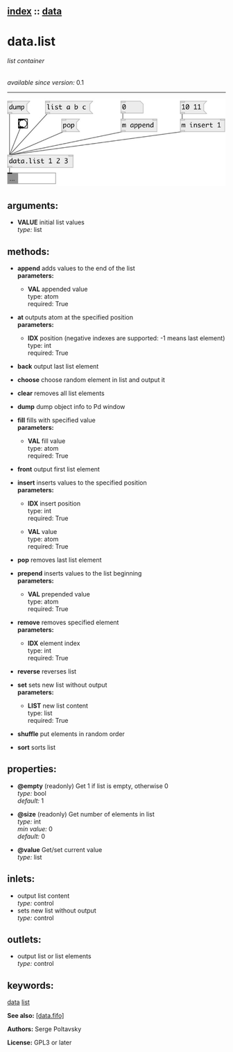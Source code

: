 [index](index.html) :: [data](category_data.html)
---

# data.list

###### list container

*available since version:* 0.1

---




[![example](../examples/img/data.list.jpg)](../examples/pd/data.list.pd)



## arguments:

* **VALUE**
initial list values<br>
_type:_ list<br>



## methods:

* **append**
adds values to the end of the list<br>
  __parameters:__
  - **VAL** appended value<br>
    type: atom <br>
    required: True <br>

* **at**
outputs atom at the specified position<br>
  __parameters:__
  - **IDX** position (negative indexes are supported: -1 means last element)<br>
    type: int <br>
    required: True <br>

* **back**
output last list element<br>

* **choose**
choose random element in list and output it<br>

* **clear**
removes all list elements<br>

* **dump**
dump object info to Pd window<br>

* **fill**
fills with specified value<br>
  __parameters:__
  - **VAL** fill value<br>
    type: atom <br>
    required: True <br>

* **front**
output first list element<br>

* **insert**
inserts values to the specified position<br>
  __parameters:__
  - **IDX** insert position<br>
    type: int <br>
    required: True <br>

  - **VAL** value<br>
    type: atom <br>
    required: True <br>

* **pop**
removes last list element<br>

* **prepend**
inserts values to the list beginning<br>
  __parameters:__
  - **VAL** prepended value<br>
    type: atom <br>
    required: True <br>

* **remove**
removes specified element<br>
  __parameters:__
  - **IDX** element index<br>
    type: int <br>
    required: True <br>

* **reverse**
reverses list<br>

* **set**
sets new list without output<br>
  __parameters:__
  - **LIST** new list content<br>
    type: list <br>
    required: True <br>

* **shuffle**
put elements in random order<br>

* **sort**
sorts list<br>




## properties:

* **@empty** (readonly)
Get 1 if list is empty, otherwise 0<br>
_type:_ bool<br>
_default:_ 1<br>

* **@size** (readonly)
Get number of elements in list<br>
_type:_ int<br>
_min value:_ 0<br>
_default:_ 0<br>

* **@value** 
Get/set current value<br>
_type:_ list<br>



## inlets:

* output list content<br>
_type:_ control
* sets new list without output<br>
_type:_ control



## outlets:

* output list or list elements<br>
_type:_ control



## keywords:

[data](keywords/data.html)
[list](keywords/list.html)



**See also:**
[\[data.fifo\]](data.fifo.html)




**Authors:** Serge Poltavsky




**License:** GPL3 or later





